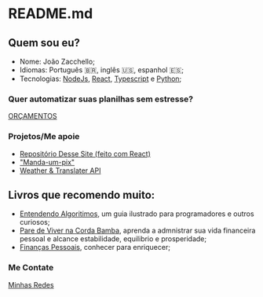 # README.md
## Quem sou eu?
- Nome: João Zacchello;
- Idiomas: Português 🇧🇷, inglês 🇺🇸, espanhol 🇪🇸;
- Tecnologias: [NodeJs](https://nodejs.org/en/about), [React](https://react.dev), [Typescript](https://www.typescriptlang.org) e [Python](https://www.python.org);

### Quer automatizar suas planilhas sem estresse?
[ORÇAMENTOS](/orcamentos)

### Projetos/Me apoie
- [Repositório Desse Site (feito com React)](https://github.com/xongs08/xongs08.github.io)
- ["Manda-um-pix"](/pix)
- [Weather & Translater API](https://github.com/xongs08/weather-and-translater-api)

## Livros que recomendo muito:
- [Entendendo Algoritimos](https://a.co/d/ehiNyci), um guia ilustrado para programadores e outros curiosos;
- [Pare de Viver na Corda Bamba](https://a.co/d/jcd1UPY), aprenda a admnistrar sua vida financeira pessoal e alcance estabilidade, equilibrio e prosperidade;
- [Finanças Pessoais](https://a.co/d/8wr4jWK), conhecer para enriquecer;

### Me Contate
[Minhas Redes](/linktree)
